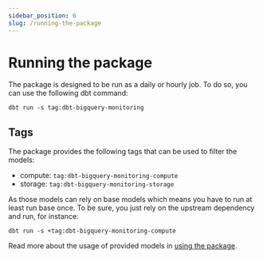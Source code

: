 ```yaml
---
sidebar_position: 6
slug: /running-the-package
---
```


# Running the package

The package is designed to be run as a daily or hourly job.
To do so, you can use the following dbt command:

```
dbt run -s tag:dbt-bigquery-monitoring
```

## Tags

The package provides the following tags that can be used to filter the models:

- compute: `tag:dbt-bigquery-monitoring-compute`
- storage: `tag:dbt-bigquery-monitoring-storage`

As those models can rely on base models which means you have to run at least run base once.
To be sure, you just rely on the upstream dependency and run, for instance:

```
dbt run -s +tag:dbt-bigquery-monitoring-compute
```

Read more about the usage of provided models in [using the package](/using-the-package).

